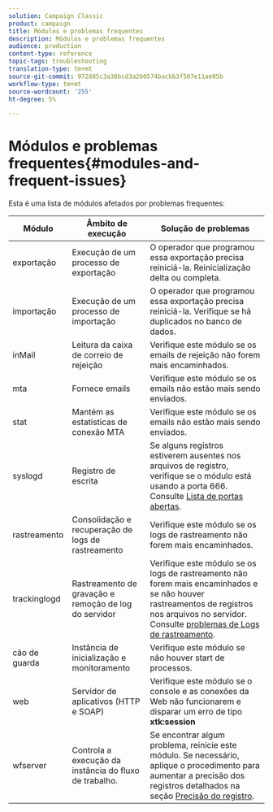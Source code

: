 ```yaml
---
solution: Campaign Classic
product: campaign
title: Módulos e problemas frequentes
description: Módulos e problemas frequentes
audience: production
content-type: reference
topic-tags: troubleshooting
translation-type: tm+mt
source-git-commit: 972885c3a38bcd3a260574bacbb3f507e11ae05b
workflow-type: tm+mt
source-wordcount: '255'
ht-degree: 5%

---
```



# Módulos e problemas frequentes{#modules-and-frequent-issues}

Esta é uma lista de módulos afetados por problemas frequentes:

<table> 
 <thead> 
  <tr> 
   <th> Módulo </th> 
   <th> Âmbito de execução </th> 
   <th> Solução de problemas </th> 
  </tr> 
 </thead> 
 <tbody> 
  <tr> 
   <td> exportação </td> 
   <td> Execução de um processo de exportação<br /> </td> 
   <td> O operador que programou essa exportação precisa reiniciá-la. Reinicialização delta ou completa.<br /> </td> 
  </tr> 
  <tr> 
   <td> importação </td> 
   <td> Execução de um processo de importação<br /> </td> 
   <td> O operador que programou essa exportação precisa reiniciá-la. Verifique se há duplicados no banco de dados.<br /> </td> 
  </tr> 
  <tr> 
   <td> inMail </td> 
   <td> Leitura da caixa de correio de rejeição<br /> </td> 
   <td> Verifique este módulo se os emails de rejeição não forem mais encaminhados.<br /> </td> 
  </tr> 
  <tr> 
   <td> mta </td> 
   <td> Fornece emails<br /> </td> 
   <td> Verifique este módulo se os emails não estão mais sendo enviados.<br /> </td> 
  </tr> 
  <tr> 
   <td> stat </td> 
   <td> Mantém as estatísticas de conexão MTA<br /> </td> 
   <td> Verifique este módulo se os emails não estão mais sendo enviados.<br /> </td> 
  </tr> 
  <tr> 
   <td> syslogd </td> 
   <td> Registro de escrita<br /> </td> 
   <td> Se alguns registros estiverem ausentes nos arquivos de registro, verifique se o módulo está usando a porta 666. Consulte <a href="../../production/using/general-architecture.md#list-of-open-ports" target="_blank">Lista de portas abertas</a>.<br /> </td> 
  </tr> 
  <tr> 
   <td> rastreamento </td> 
   <td> Consolidação e recuperação de logs de rastreamento<br /> </td> 
   <td> Verifique este módulo se os logs de rastreamento não forem mais encaminhados.<br /> </td> 
  </tr> 
  <tr> 
   <td> trackinglogd </td> 
   <td> Rastreamento de gravação e remoção de log do servidor<br /> </td> 
   <td> Verifique este módulo se os logs de rastreamento não forem mais encaminhados e se não houver rastreamentos de registros nos arquivos no servidor. Consulte <a href="../../production/using/tracking-logs-issues.md" target="_blank">problemas de Logs de rastreamento</a>.<br /> </td> 
  </tr> 
  <tr> 
   <td> cão de guarda </td> 
   <td> Instância de inicialização e monitoramento<br /> </td> 
   <td> Verifique este módulo se não houver start de processos.<br /> </td> 
  </tr> 
  <tr> 
   <td> web </td> 
   <td> Servidor de aplicativos (HTTP e SOAP)<br /> </td> 
   <td> Verifique este módulo se o console e as conexões da Web não funcionarem e disparar um erro de tipo <strong>xtk:session</strong><br /> </td> 
  </tr> 
  <tr> 
   <td> wfserver </td> 
   <td> Controla a execução da instância do fluxo de trabalho.<br /> </td> 
   <td> Se encontrar algum problema, reinicie este módulo. Se necessário, aplique o procedimento para aumentar a precisão dos registros detalhados na seção <a href="../../production/using/log-precision.md" target="_blank">Precisão do registro</a>.<br /> </td> 
  </tr> 
 </tbody> 
</table>

